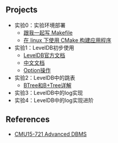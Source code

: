 ## Projects
- 实验0：实验环境部署
  - [跟我一起写 Makefile](https://blog.csdn.net/haoel/article/details/2886)
  - [在 linux 下使用 CMake 构建应用程序](https://www.ibm.com/developerworks/cn/linux/l-cn-cmake/)
- 实验1：LevelDB初步使用
  - [LevelDB官方文档](https://github.com/google/leveldb/blob/master/doc/index.md)
  - [中文文档](https://blog.csdn.net/doc_sgl/article/details/52824426)
  - [Option操作](https://blog.csdn.net/H514434485/article/details/103652067)
- 实验2：LevelDB中的跳表
  - [BTree和B+Tree详解](https://www.cnblogs.com/vianzhang/p/7922426.html)
- 实验3：LevelDB中的log实现
- 实验4：LevelDB中的log实现进阶


## References
- [CMU15-721 Advanced DBMS](https://15721.courses.cs.cmu.edu/spring2020/projects.html)
